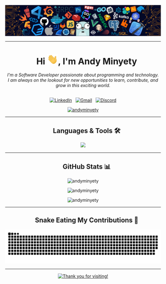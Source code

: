 <!-- Banner -->
<div>
  <img src="https://github.com/Jaydeep-Yadav/Jaydeep-Yadav/blob/main/banner.png"></img>
</div>

---------------------------------------------------------------------------------------------------------------------------------------

<!-- Greeting -->
<div id="user-content-toc">
  <ul align="center">
    <summary><h1 align="center">Hi <img width="35" src="https://github.com/1999AZZAR/1999AZZAR/blob/main/resources/img/waving.gif">, I'm Andy Minyety</h1</summary> 
  </ul>                                                                       
</div>

<!-- About Me-->
<div align="center">
  <em>
    I'm a Software Developer passionate about programming and technology.<br/> 
    I am always on the lookout for new opportunities to learn, contribute, and grow in this exciting world.
  </em>
  <p align="center">
    <br>
    <a href="https://www.linkedin.com/in/andyminyety"><img width="110px" height="28px" src="https://img.shields.io/badge/LinkedIn-0077B5?style=flat&logo=linkedin&logoColor=white" alt="LinkedIn"/></a> &nbsp;
    <a href="mailto:andyminyety@gmail.com"><img width="90px" height="28px" src="https://img.shields.io/badge/Gmail-D14836?style=flat&logo=gmail&logoColor=white" alt="Gmail"/></a> &nbsp;
    <a href ="https://discordapp.com/users/530910475588861954"><img width="105px" height="28px" src="https://img.shields.io/badge/Discord-5865F2?style=flat&logo=discord&logoColor=white" alt="Discord"/></a>
  </p>
  <p align="center">
    <a href="https://github.com/andyminyety"><img width="160px" height="28px" src="https://komarev.com/ghpvc/?username=andyminyety&label=Profile%20Views&color=030727&style=flat" alt="andyminyety"/></a>
  </p>
</div>
    
---------------------------------------------------------------------------------------------------------------------------------------

<!-- Languages and Tools -->
<div id="user-content-toc">
  <ul align="center">
    <summary><h2>Languages & Tools 🛠</h2></summary>
  </ul>
</div>

<p align="center">
  <a href="https://skillicons.dev">
    <img src="https://skillicons.dev/icons?i=html,css,bootstrap,js,nodejs,express,typescript,cs,dotnet,docker,mysql,mongodb,postman,git,vscode,visualstudio&perline=10"/>
  </a>
</p>

---------------------------------------------------------------------------------------------------------------------------------------

<!-- GitHub Stats -->
<div id="user-content-toc">
  <ul align="center">
    <summary><h2>GitHub Stats 📊</h2></summary>
  </ul>
</div>

<p align="center">
  <img width="300" src="https://github-readme-stats.vercel.app/api/top-langs/?username=andyminyety&langs_count=10&theme=radical&layout=compact" alt="andyminyety"/>
</p>
<p align="center">
  <img width="400" src="https://github-readme-stats.vercel.app/api?username=andyminyety&show_icons=true&theme=radical&rank_icon=github" alt="andyminyety"/>
</p>
<p align="center">
  <img width="500" src="https://github-readme-streak-stats.herokuapp.com/?user=andyminyety&show_icons=true&theme=radical" alt="andyminyety"/>
</p>

---------------------------------------------------------------------------------------------------------------------------------------

<!-- GitHub Contributions -->
<div id="user-content-toc">
  <ul align="center">
    <summary><h2>Snake Eating My Contributions 🐍</h2></summary>
  </ul>
</div>

<p align="center">
  <img src="https://github.com/andyminyety/andyminyety/blob/output/github-contribution-grid-snake-dark.svg" alt="andyminyety"/>
</p>

---------------------------------------------------------------------------------------------------------------------------------------

<!-- Thanks -->
<div align="center" id="user-content-toc">
   <a href="https://git.io/typing-svg"><img src="https://readme-typing-svg.demolab.com?font=Cascadia+Code&size=30&pause=1000&color=4C9CFF&center=true&vCenter=true&width=500&height=70&duration=4000&lines=Thank+you+for+visiting!+;Have+a+good+day+%3A)" alt="Thank you for visiting!"/>
   </a>
</div>
